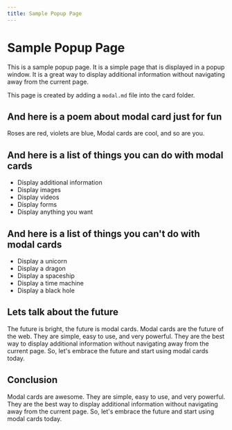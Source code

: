 ```yaml
---
title: Sample Popup Page
---
```

# Sample Popup Page

This is a sample popup page. It is a simple page that is displayed in a popup window. It is a great way to display additional information without navigating away from the current page.

This page is created by adding a `modal.md` file into the card folder.

## And here is a poem about modal card just for fun

Roses are red, violets are blue,
Modal cards are cool, and so are you.

## And here is a list of things you can do with modal cards

- Display additional information
- Display images
- Display videos
- Display forms
- Display anything you want

## And here is a list of things you can't do with modal cards

- Display a unicorn
- Display a dragon
- Display a spaceship
- Display a time machine
- Display a black hole

## Lets talk about the future

The future is bright, the future is modal cards. Modal cards are the future of the web. They are simple, easy to use, and very powerful. They are the best way to display additional information without navigating away from the current page. So, let's embrace the future and start using modal cards today.

## Conclusion

Modal cards are awesome. They are simple, easy to use, and very powerful. They are the best way to display additional information without navigating away from the current page. So, let's embrace the future and start using modal cards today.
